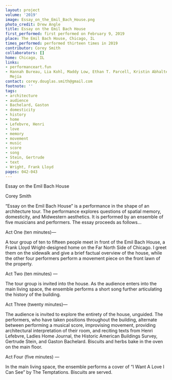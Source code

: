 ```yaml
---
layout: project
volume: '2019'
image: Essay_on_the_Emil_Bach_House.png
photo_credit: Drew Angle
title: Essay on the Emil Bach House
first_performed: first performed on February 9, 2019
place: The Emil Bach House, Chicago, IL
times_performed: performed thirteen times in 2019
contributor: Corey Smith
collaborators: []
home: Chicago, IL
links:
- performanceart.fun
- Hannah Bureau, Lia Kohl, Maddy Low, Ethan T. Parcell, Kristin Abhalter Smith, Ellie
  Mejía
contact: corey.douglas.smith@gmail.com
footnote: ''
tags:
- architecture
- audience
- Bachelard, Gaston
- domesticity
- history
- home
- Lefebvre, Henri
- love
- memory
- movement
- music
- score
- song
- Stein, Gertrude
- text
- Wright, Frank Lloyd
pages: 042-043
---
```


Essay on the Emil Bach House

Corey Smith

“Essay on the Emil Bach House” is a performance in the shape of an architecture tour. The performance explores questions of spatial memory, domesticity, and Midwestern aesthetics. It is performed by an ensemble of five musicians and performers. The essay proceeds as follows…

Act One (ten minutes)—

A tour group of ten to fifteen people meet in front of the Emil Bach House, a Frank Lloyd Wright-designed home on the Far North Side of Chicago. I greet them on the sidewalk and give a brief factual overview of the house, while the other four performers perform a movement piece on the front lawn of the property.

Act Two (ten minutes) —

The tour group is invited into the house. As the audience enters into the main living space, the ensemble performs a short song further articulating the history of the building.

Act Three (twenty minutes)—

The audience is invited to explore the entirety of the house, unguided. The performers, who have taken positions throughout the building, alternate between performing a musical score, improvising movement, providing architectural interpretation of their room, and reciting texts from Henri Lefebvre, Ladies Home Journal, the Historic American Buildings Survey, Gertrude Stein, and Gaston Bachelard. Biscuits and herbs bake in the oven on the main floor.

Act Four (five minutes) —

In the main living space, the ensemble performs a cover of “I Want A Love I Can See” by The Temptations. Biscuits are served.

